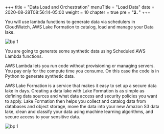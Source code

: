 +++
title = "Data Load and Orchestration"
menuTitle = "Load Data"
date = 2020-08-28T08:56:14-05:00
weight = 10
chapter = true
pre = "<b>2. </b>"
+++

You will use lambda functions to generate data via schedulers in CloudWatch, AWS Lake Formation to catalog, load and manage your Data lake.

![bp 1](/images/lakeformation/hhug-load-data.png)

You are going to generate some synthetic data using Scheduled AWS Lambda functions.

AWS Lambda lets you run code without provisioning or managing servers. You pay only for the compute time you consume. On this case the code is in Python to generate synthetic data.


AWS Lake Formation is a service that makes it easy to set up a secure data lake in days. Creating a data lake with Lake Formation is as simple as defining data sources and what data access and security policies you want to apply. Lake Formation then helps you collect and catalog data from databases and object storage, move the data into your new Amazon S3 data lake, clean and classify your data using machine learning algorithms, and secure access to your sensitive data.


![bp 1](/images/lakeformation/palacan-pic-lf00.png)
